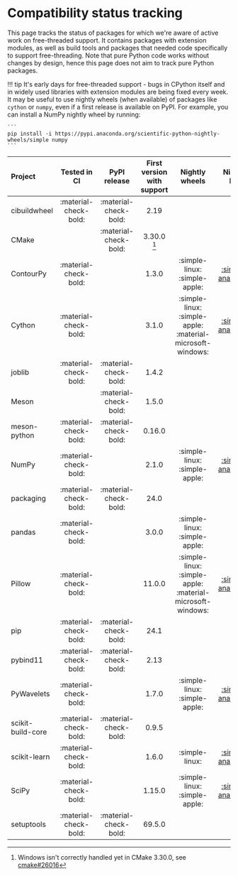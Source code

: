 # Compatibility status tracking

This page tracks the status of packages for which we're aware of active work on
free-threaded support. It contains packages with extension modules, as well
as build tools and packages that needed code specifically to support
free-threading. Note that pure Python code works without changes by design,
hence this page does not aim to track pure Python packages.

!!! tip
    It's early days for free-threaded support - bugs in CPython itself and in
    widely used libraries with extension modules are being fixed every week.
    It may be useful to use nightly wheels (when available) of packages
    like `cython` or `numpy`, even if a first release is available on PyPI.
    For example, you can install a NumPy nightly wheel by running:

    ```
    pip install -i https://pypi.anaconda.org/scientific-python-nightly-wheels/simple numpy
    ```

<!-- keep alphabetically ordered -->

| Project           |     Tested in CI      |     PyPI release      | First version with support |                       Nightly wheels                       |                                       Nightly link                                       |
| :---------------- | :-------------------: | :-------------------: | :------------------------: | :--------------------------------------------------------: | :--------------------------------------------------------------------------------------: |
| cibuildwheel      | :material-check-bold: | :material-check-bold: |            2.19            |                                                            |                                                                                          |
| CMake             |                       | :material-check-bold: |      3.30.0 [^cmake]       |                                                            |                                                                                          |
| ContourPy         | :material-check-bold: |                       |           1.3.0            |               :simple-linux: :simple-apple:                |  [:simple-anaconda:](https://anaconda.org/scientific-python-nightly-wheels/contourpy/)   |
| Cython            | :material-check-bold: |                       |           3.1.0            | :simple-linux: :simple-apple: :material-microsoft-windows: |    [:simple-anaconda:](https://anaconda.org/scientific-python-nightly-wheels/cython/)    |
| joblib            | :material-check-bold: | :material-check-bold: |           1.4.2            |                                                            |                                                                                          |
| Meson             |                       | :material-check-bold: |           1.5.0            |                                                            |                                                                                          |
| meson-python      | :material-check-bold: | :material-check-bold: |           0.16.0           |                                                            |                                                                                          |
| NumPy             | :material-check-bold: |                       |           2.1.0            |               :simple-linux: :simple-apple:                |    [:simple-anaconda:](https://anaconda.org/scientific-python-nightly-wheels/numpy/)     |
| packaging         | :material-check-bold: | :material-check-bold: |            24.0            |                                                            |                                                                                          |
| pandas            | :material-check-bold: |                       |           3.0.0            |               :simple-linux: :simple-apple:                |                                                                                          |
| Pillow            | :material-check-bold: |                       |           11.0.0           | :simple-linux: :simple-apple: :material-microsoft-windows: |    [:simple-anaconda:](https://anaconda.org/scientific-python-nightly-wheels/pillow/)    |
| pip               | :material-check-bold: | :material-check-bold: |            24.1            |                                                            |                                                                                          |
| pybind11          | :material-check-bold: | :material-check-bold: |            2.13            |                                                            |                                                                                          |
| PyWavelets        | :material-check-bold: |                       |           1.7.0            |               :simple-linux: :simple-apple:                |  [:simple-anaconda:](https://anaconda.org/scientific-python-nightly-wheels/pywavelets/)  |
| scikit-build-core | :material-check-bold: | :material-check-bold: |           0.9.5            |                                                            |                                                                                          |
| scikit-learn      | :material-check-bold: |                       |           1.6.0            |                       :simple-linux:                       | [:simple-anaconda:](https://anaconda.org/scientific-python-nightly-wheels/scikit-learn/) |
| SciPy             | :material-check-bold: |                       |           1.15.0           |               :simple-linux: :simple-apple:                |    [:simple-anaconda:](https://anaconda.org/scientific-python-nightly-wheels/scipy/)     |
| setuptools        | :material-check-bold: | :material-check-bold: |           69.5.0           |                                                            |                                                                                          |

[^cmake]: Windows isn't correctly handled yet in CMake 3.30.0, see [cmake#26016](https://gitlab.kitware.com/cmake/cmake/-/issues/26016)
